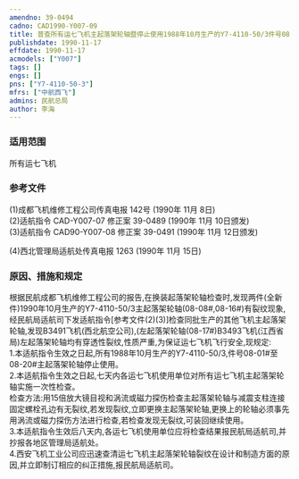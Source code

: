 ```yaml
---
amendno: 39-0494  
cadno: CAD1990-Y007-09  
title: 普查所有运七飞机主起落架轮轴暨停止使用1988年10月生产的Y7-4110-50/3件号08-01#至08-20#主起落架轮轴  
publishdate: 1990-11-17  
effdate: 1990-11-17  
acmodels: ["Y007"]  
tags: []  
engs: []  
pns: ["Y7-4110-50-3"]  
mfrs: ["中航西飞"]  
admins: 民航总局  
author: 李海  
---
```

  
### 适用范围  
所有运七飞机  
  
<!--more-->  
### 参考文件  
  (1)成都飞机维修工程公司传真电报 142号 (1990年 11月 8日)  
  (2)适航指令 CAD-Y007-07 修正案 39-0489 (1990年 11月 10日颁发)  
  (3)适航指令 CAD90-Y007-08 修正案 39-0491 (1990年 11月 12日颁发)  
  
  (4)西北管理局适航处传真电报 1263 (1990年 11月 15日)  
  
### 原因、措施和规定  

  根据民航成都飞机维修工程公司的报告,在换装起落架轮轴检查时,发现两件(全新件)1990年10月生产的Y7-4110-50/3主起落架轮轴(08-08#,08-16#)有裂纹现象,经民航局适航司下发适航指令[参考文件(2)(3)]检查同批生产的其他飞机主起落架轮轴,发现B3491飞机(西北航空公司),(左起落架轮轴(08-17#)B3493飞机(江西省局)左起落架轮轴均有穿透性裂纹,性质严重,为保证运七飞机飞行安全,现规定:  
  1.本适航指令生效之日起,所有1988年10月生产的Y7-4110-50/3,件号08-01#至08-20#主起落架轮轴停止使用。  
  2.本适航指令生效之日起,七天内各运七飞机使用单位对所有运七飞机主起落架轮轴实施一次性检查。  
  检查方法:用15倍放大镜目视和涡流或磁力探伤检查主起落架轮轴与减震支柱连接固定螺栓孔边有无裂纹,若发现裂纹,立即更换主起落架轮轴,更换上的轮轴必须事先用涡流或磁力探伤方法进行检查,若检查发现无裂纹,可装回继续使用。  
  3.本适航指令生效后八天内,各运七飞机使用单位应将检查结果报民航局适航司,并抄报各地区管理局适航处。  
  4.西安飞机工业公司应迅速查清运七飞机主起落架轮轴裂纹在设计和制造方面的原因,并立即制订相应的纠正措施,报民航局适航司。  
  
